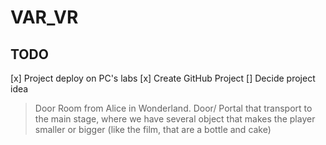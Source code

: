 # VAR_VR
## TODO
[x] Project deploy on PC's labs
[x] Create GitHub Project
[] Decide project idea

> Door Room from Alice in Wonderland.
 Door/ Portal that transport to the main stage, where we have several object that makes the player smaller or bigger (like the film, that are a bottle and cake) 
